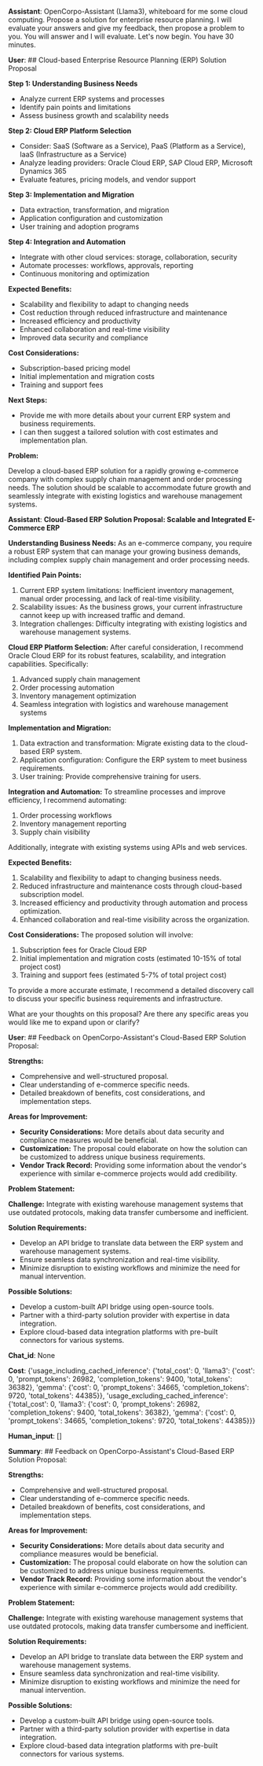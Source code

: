 **Assistant**: OpenCorpo-Assistant (Llama3), whiteboard for me some cloud computing. Propose a solution for enterprise resource planning. I will evaluate your answers and give my feedback, then propose a problem to you. You will answer and I will evaluate. Let's now begin. You have 30 minutes.

**User**: ## Cloud-based Enterprise Resource Planning (ERP) Solution Proposal

**Step 1: Understanding Business Needs**

* Analyze current ERP systems and processes
* Identify pain points and limitations
* Assess business growth and scalability needs

**Step 2: Cloud ERP Platform Selection**

* Consider: SaaS (Software as a Service), PaaS (Platform as a Service), IaaS (Infrastructure as a Service)
* Analyze leading providers: Oracle Cloud ERP, SAP Cloud ERP, Microsoft Dynamics 365
* Evaluate features, pricing models, and vendor support

**Step 3: Implementation and Migration**

* Data extraction, transformation, and migration
* Application configuration and customization
* User training and adoption programs

**Step 4: Integration and Automation**

* Integrate with other cloud services: storage, collaboration, security
* Automate processes: workflows, approvals, reporting
* Continuous monitoring and optimization

**Expected Benefits:**

* Scalability and flexibility to adapt to changing needs
* Cost reduction through reduced infrastructure and maintenance
* Increased efficiency and productivity
* Enhanced collaboration and real-time visibility
* Improved data security and compliance

**Cost Considerations:**

* Subscription-based pricing model
* Initial implementation and migration costs
* Training and support fees

**Next Steps:**

* Provide me with more details about your current ERP system and business requirements.
* I can then suggest a tailored solution with cost estimates and implementation plan.


**Problem:**

Develop a cloud-based ERP solution for a rapidly growing e-commerce company with complex supply chain management and order processing needs. The solution should be scalable to accommodate future growth and seamlessly integrate with existing logistics and warehouse management systems.

**Assistant**: **Cloud-Based ERP Solution Proposal: Scalable and Integrated E-Commerce ERP**

**Understanding Business Needs:**
As an e-commerce company, you require a robust ERP system that can manage your growing business demands, including complex supply chain management and order processing needs.

**Identified Pain Points:**

1. Current ERP system limitations: Inefficient inventory management, manual order processing, and lack of real-time visibility.
2. Scalability issues: As the business grows, your current infrastructure cannot keep up with increased traffic and demand.
3. Integration challenges: Difficulty integrating with existing logistics and warehouse management systems.

**Cloud ERP Platform Selection:**
After careful consideration, I recommend Oracle Cloud ERP for its robust features, scalability, and integration capabilities. Specifically:

1. Advanced supply chain management
2. Order processing automation
3. Inventory management optimization
4. Seamless integration with logistics and warehouse management systems

**Implementation and Migration:**

1. Data extraction and transformation: Migrate existing data to the cloud-based ERP system.
2. Application configuration: Configure the ERP system to meet business requirements.
3. User training: Provide comprehensive training for users.

**Integration and Automation:**
To streamline processes and improve efficiency, I recommend automating:

1. Order processing workflows
2. Inventory management reporting
3. Supply chain visibility

Additionally, integrate with existing systems using APIs and web services.

**Expected Benefits:**

1. Scalability and flexibility to adapt to changing business needs.
2. Reduced infrastructure and maintenance costs through cloud-based subscription model.
3. Increased efficiency and productivity through automation and process optimization.
4. Enhanced collaboration and real-time visibility across the organization.

**Cost Considerations:**
The proposed solution will involve:

1. Subscription fees for Oracle Cloud ERP
2. Initial implementation and migration costs (estimated 10-15% of total project cost)
3. Training and support fees (estimated 5-7% of total project cost)

To provide a more accurate estimate, I recommend a detailed discovery call to discuss your specific business requirements and infrastructure.

What are your thoughts on this proposal? Are there any specific areas you would like me to expand upon or clarify?

**User**: ## Feedback on OpenCorpo-Assistant's Cloud-Based ERP Solution Proposal:

**Strengths:**

* Comprehensive and well-structured proposal.
* Clear understanding of e-commerce specific needs.
* Detailed breakdown of benefits, cost considerations, and implementation steps.

**Areas for Improvement:**

* **Security Considerations:** More details about data security and compliance measures would be beneficial.
* **Customization:** The proposal could elaborate on how the solution can be customized to address unique business requirements.
* **Vendor Track Record:** Providing some information about the vendor's experience with similar e-commerce projects would add credibility.

**Problem Statement:**

**Challenge:** Integrate with existing warehouse management systems that use outdated protocols, making data transfer cumbersome and inefficient.

**Solution Requirements:**

* Develop an API bridge to translate data between the ERP system and warehouse management systems.
* Ensure seamless data synchronization and real-time visibility.
* Minimize disruption to existing workflows and minimize the need for manual intervention.

**Possible Solutions:**

* Develop a custom-built API bridge using open-source tools.
* Partner with a third-party solution provider with expertise in data integration.
* Explore cloud-based data integration platforms with pre-built connectors for various systems.

**Chat_id**: None

**Cost**: {'usage_including_cached_inference': {'total_cost': 0, 'llama3': {'cost': 0, 'prompt_tokens': 26982, 'completion_tokens': 9400, 'total_tokens': 36382}, 'gemma': {'cost': 0, 'prompt_tokens': 34665, 'completion_tokens': 9720, 'total_tokens': 44385}}, 'usage_excluding_cached_inference': {'total_cost': 0, 'llama3': {'cost': 0, 'prompt_tokens': 26982, 'completion_tokens': 9400, 'total_tokens': 36382}, 'gemma': {'cost': 0, 'prompt_tokens': 34665, 'completion_tokens': 9720, 'total_tokens': 44385}}}

**Human_input**: []

**Summary**: ## Feedback on OpenCorpo-Assistant's Cloud-Based ERP Solution Proposal:

**Strengths:**

* Comprehensive and well-structured proposal.
* Clear understanding of e-commerce specific needs.
* Detailed breakdown of benefits, cost considerations, and implementation steps.

**Areas for Improvement:**

* **Security Considerations:** More details about data security and compliance measures would be beneficial.
* **Customization:** The proposal could elaborate on how the solution can be customized to address unique business requirements.
* **Vendor Track Record:** Providing some information about the vendor's experience with similar e-commerce projects would add credibility.

**Problem Statement:**

**Challenge:** Integrate with existing warehouse management systems that use outdated protocols, making data transfer cumbersome and inefficient.

**Solution Requirements:**

* Develop an API bridge to translate data between the ERP system and warehouse management systems.
* Ensure seamless data synchronization and real-time visibility.
* Minimize disruption to existing workflows and minimize the need for manual intervention.

**Possible Solutions:**

* Develop a custom-built API bridge using open-source tools.
* Partner with a third-party solution provider with expertise in data integration.
* Explore cloud-based data integration platforms with pre-built connectors for various systems.

